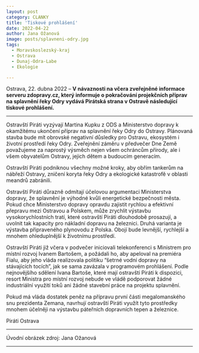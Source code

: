```yaml
---
layout: post
category: CLANKY
title: 'Tiskové prohlášení'			
date: 2022-04-22
author: Jana Ožanová
image: posts/splavneni-odry.jpg
tags:			
  - Moravskoslezský-kraj		
  - Ostrava		
  - Dunaj-Odra-Labe		
  - Ekologie		

---
```


Ostrava, 22. dubna 2022 – **V návaznosti na včera zveřejněné informace serveru zdopravy.cz, který informuje o pokračování projekčních příprav na splavnění řeky Odry vydává Pirátská strana v Ostravě následující tiskové prohlášení.**

<hr />

Ostravští Piráti vyzývají Martina Kupku z ODS a Ministerstvo dopravy k okamžitému ukončení příprav na splavnění řeky Odry do Ostravy. Plánovaná stavba bude mít obrovské negativní důsledky pro Ostravu, ekosystém i životní prostředí řeky Odry. Zveřejnění záměru v předvečer Dne Země považujeme za naprostý výsměch nejen všem ochráncům přírody, ale i všem obyvatelům Ostravy, jejich dětem a budoucím generacím.

Ostravští Piráti podniknou všechny možné kroky, aby obřím tankerům na nábřeží Ostravy, zničení koryta řeky Odry a ekologické katastrofě v oblasti meandrů zabránili.

Ostravští Piráti důrazně odmítají účelovou argumentaci Ministerstva dopravy, že splavnění je výhodné kvůli energetické bezpečnosti města. Pokud chce Ministerstvo dopravy opravdu zajistit rychlou a efektivní přepravu mezi Ostravou a Polskem, může zrychlit výstavbu vysokorychlostních tratí, které ostravští Piráti dlouhodobě prosazují, a uvolnit tak kapacity pro nákladní dopravu na železnici. Druhá varianta je výstavba připraveného plynovodu z Polska. Obojí bude levnější, rychlejší a mnohem ohleduplnější k životnímu prostředí.

Ostravští Piráti již včera v podvečer iniciovali telekonferenci s Ministrem pro místní rozvoj Ivanem Bartošem, a požádali ho, aby apeloval na premiéra Fialu, aby jeho vláda realizovala politiku “šetrné vodní dopravy na stávajících tocích”, jak se sama zavázala v programovém prohlášení. Podle nejnovějšího sdělení Ivana Bartoše, které mají ostravští Piráti k dispozici, resort Ministra pro místní rozvoj nebude ve vládě podporovat žádné industriální využití toků ani žádné stavební práce na projektu splavnění.

Pokud má vláda dostatek peněz na přípravu první části megalomanského snu prezidenta Zemana, navrhují ostravští Piráti využít tyto prostředky mnohem účelněji na výstavbu páteřních dopravních tepen a železnice.

Piráti Ostrava

---

Úvodní obrázek zdroj: Jana Ožanová

- - -

